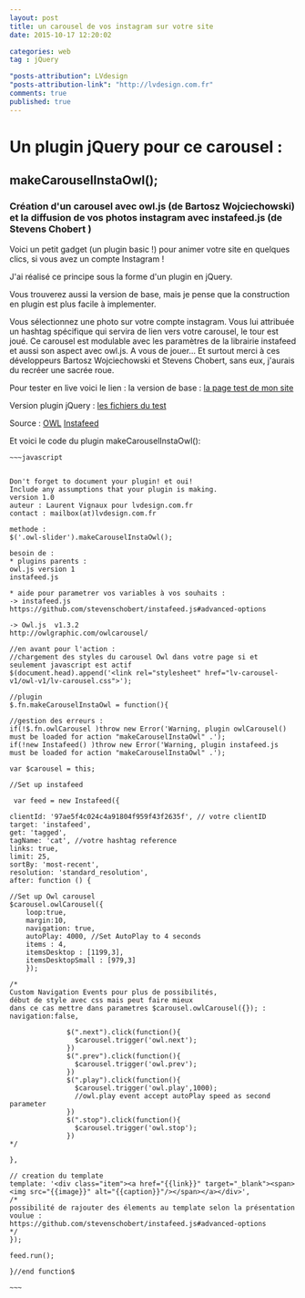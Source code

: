 ```yaml
---
layout: post
title: un carousel de vos instagram sur votre site
date: 2015-10-17 12:20:02

categories: web
tag : jQuery

"posts-attribution": LVdesign
"posts-attribution-link": "http://lvdesign.com.fr"
comments: true
published: true
---
```





# Un plugin jQuery pour ce carousel : 

## makeCarouselInstaOwl();

### Création d'un carousel avec owl.js (de Bartosz Wojciechowski) et la diffusion de vos photos instagram avec instafeed.js (de Stevens Chobert )


Voici un petit gadget (un plugin basic !) pour animer votre site en quelques clics, si vous avez un compte Instagram !

J'ai réalisé ce principe sous la forme d'un plugin en jQuery.

Vous trouverez aussi la version de base, mais je pense que la construction en plugin est plus facile à implementer.

Vous sélectionnez une photo sur votre compte instagram. Vous lui attribuée un hashtag spécifique qui servira de lien vers votre carousel, le tour est joué. 
Ce carousel est modulable avec les paramètres de la librairie instafeed et aussi son aspect avec owl.js. A vous de jouer…
Et surtout merci à ces développeurs Bartosz Wojciechowski et Stevens Chobert, sans eux, j'aurais du recréer une sacrée roue.

Pour tester en live voici le lien :
la version de base :
[la page test de mon site ](http://www.lvdesign.com.fr/lv_owl_insta/)

Version plugin jQuery :
[les fichiers du test ](https://github.com/lvdesign/carouselInstaOwl)

Source :
[OWL](http://owlgraphic.com/owlcarousel/)
[Instafeed](http://instafeedjs.com/)
    

Et voici le code du plugin makeCarouselInstaOwl():

    ~~~javascript
   
       
    Don't forget to document your plugin! et oui!
    Include any assumptions that your plugin is making.
    version 1.0
    auteur : Laurent Vignaux pour lvdesign.com.fr
    contact : mailbox(at)lvdesign.com.fr

    methode :
    $('.owl-slider').makeCarouselInstaOwl();

    besoin de :
    * plugins parents : 
    owl.js version 1 
    instafeed.js

    * aide pour parametrer vos variables à vos souhaits : 
    -> instafeed.js
    https://github.com/stevenschobert/instafeed.js#advanced-options

    -> Owl.js  v1.3.2
    http://owlgraphic.com/owlcarousel/
   
    //en avant pour l'action :
    //chargement des styles du carousel Owl dans votre page si et seulement javascript est actif
    $(document.head).append('<link rel="stylesheet" href="lv-carousel-v1/owl-v1/lv-carousel.css">');

    //plugin
    $.fn.makeCarouselInstaOwl = function(){

    //gestion des erreurs :
    if(!$.fn.owlCarousel )throw new Error('Warning, plugin owlCarousel() must be loaded for action "makeCarouselInstaOwl" .');
    if(!new Instafeed() )throw new Error('Warning, plugin instafeed.js must be loaded for action "makeCarouselInstaOwl" .');

    var $carousel = this;
    
    //Set up instafeed
     
     var feed = new Instafeed({
 
    clientId: '97ae5f4c024c4a91804f959f43f2635f', // votre clientID
    target: 'instafeed',
    get: 'tagged',
    tagName: 'cat', //votre hashtag reference
    links: true,
    limit: 25,
    sortBy: 'most-recent',
    resolution: 'standard_resolution',
    after: function () {
    
    //Set up Owl carousel  
    $carousel.owlCarousel({
        loop:true,
        margin:10,
        navigation: true,
        autoPlay: 4000, //Set AutoPlay to 4 seconds
        items : 4,
        itemsDesktop : [1199,3],
        itemsDesktopSmall : [979,3]
        });
               
    /* 
    Custom Navigation Events pour plus de possibilités, 
    début de style avec css mais peut faire mieux
    dans ce cas mettre dans parametres $carousel.owlCarousel({}); : navigation:false,
                
                  $(".next").click(function(){
                    $carousel.trigger('owl.next');
                  })
                  $(".prev").click(function(){
                    $carousel.trigger('owl.prev');
                  })
                  $(".play").click(function(){
                    $carousel.trigger('owl.play',1000); 
                    //owl.play event accept autoPlay speed as second parameter
                  })
                  $(".stop").click(function(){
                    $carousel.trigger('owl.stop');
                  })
    */
              
    },
    
    // creation du template
    template: '<div class="item"><a href="{{link}}" target="_blank"><span><img src="{{image}}" alt="{{caption}}"/></span></a></div>',
    /* 
    possibilité de rajouter des élements au template selon la présentation voulue :
    https://github.com/stevenschobert/instafeed.js#advanced-options
    */
    });               
                  
    feed.run();

    }//end function$
    
    ~~~
